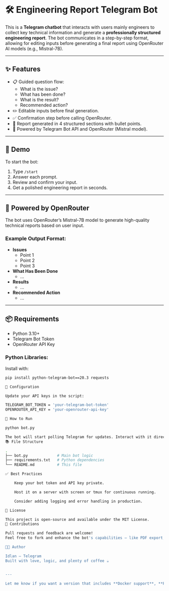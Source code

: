 # 🛠️ Engineering Report Telegram Bot

This is a **Telegram chatbot** that interacts with users mainly engineers to collect key technical information and generate a **professionally structured engineering report**. The bot communicates in a step-by-step format, allowing for editing inputs before generating a final report using OpenRouter AI models (e.g., Mistral-7B).

---

## ✨ Features

- 📋 Guided question flow:
  - What is the issue?
  - What has been done?
  - What is the result?
  - Recommended action?
- ✏️ Editable inputs before final generation.
- ✅ Confirmation step before calling OpenRouter.
- 📄 Report generated in 4 structured sections with bullet points.
- 🤖 Powered by Telegram Bot API and OpenRouter (Mistral model).

---

## 🚀 Demo

To start the bot:

1. Type `/start`
2. Answer each prompt.
3. Review and confirm your input.
4. Get a polished engineering report in seconds.

---

## 🧠 Powered by OpenRouter

The bot uses OpenRouter’s Mistral-7B model to generate high-quality technical reports based on user input.

### Example Output Format:

- **Issues**
  - Point 1
  - Point 2
  - Point 3  
- **What Has Been Done**
  - ...
- **Results**
  - ...
- **Recommended Action**
  - ...

---

## 📦 Requirements

- Python 3.10+
- Telegram Bot Token
- OpenRouter API Key

### Python Libraries:

Install with:

```bash
pip install python-telegram-bot==20.3 requests

🔧 Configuration

Update your API keys in the script:

TELEGRAM_BOT_TOKEN = 'your-telegram-bot-token'
OPENROUTER_API_KEY = 'your-openrouter-api-key'

🏁 How to Run

python bot.py

The bot will start polling Telegram for updates. Interact with it directly via Telegram.
📚 File Structure

.
├── bot.py             # Main bot logic
├── requirements.txt   # Python dependencies
└── README.md          # This file

✅ Best Practices

    Keep your bot token and API key private.

    Host it on a server with screen or tmux for continuous running.

    Consider adding logging and error handling in production.

📃 License

This project is open-source and available under the MIT License.
🤝 Contributions

Pull requests and feedback are welcome!
Feel free to fork and enhance the bot's capabilities — like PDF export, admin-only access, or multilingual support.

👨‍💻 Author

Idlan – Telegram
Built with love, logic, and plenty of coffee ☕️


---

Let me know if you want a version that includes **Docker support**, **PDF generation**, or a **deployment guide**.
